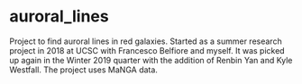 # auroral_lines
Project to find auroral lines in red galaxies. Started as a summer research project in 2018 at UCSC with Francesco Belfiore and myself. It was picked up again in the Winter 2019 quarter with the addition of Renbin Yan and Kyle Westfall. The project uses MaNGA data.

